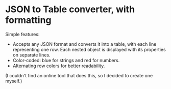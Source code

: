 # JSON to Table converter, with formatting

Simple features:
- Accepts any JSON format and converts it into a table, with each line representing one row. Each nested object is displayed with its properties on separate lines.
- Color-coded: blue for strings and red for numbers.
- Alternating row colors for better readability.

(I couldn't find an online tool that does this, so I decided to create one myself.)